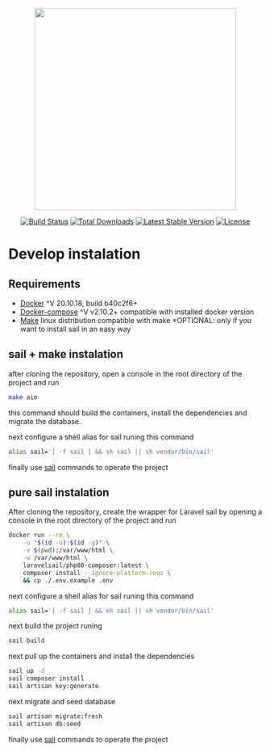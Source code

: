 <p align="center"><a href="https://laravel.com" target="_blank"><img src="https://raw.githubusercontent.com/laravel/art/master/logo-lockup/5%20SVG/2%20CMYK/1%20Full%20Color/laravel-logolockup-cmyk-red.svg" width="400"></a></p>

<p align="center">
<a href="https://travis-ci.org/laravel/framework"><img src="https://travis-ci.org/laravel/framework.svg" alt="Build Status"></a>
<a href="https://packagist.org/packages/laravel/framework"><img src="https://img.shields.io/packagist/dt/laravel/framework" alt="Total Downloads"></a>
<a href="https://packagist.org/packages/laravel/framework"><img src="https://img.shields.io/packagist/v/laravel/framework" alt="Latest Stable Version"></a>
<a href="https://packagist.org/packages/laravel/framework"><img src="https://img.shields.io/packagist/l/laravel/framework" alt="License"></a>
</p>

# Develop instalation
## Requirements
* [Docker](https://docs.docker.com/engine/install) ^V 20.10.18, build b40c2f6+
* [Docker-compose](https://docs.docker.com/compose/install) ^V v2.10.2+ compatible with installed docker version
* [Make](https://linuxhint.com/install-make-ubuntu) linux distribution compatible with make *OPTIONAL: only if you want to install sail in an easy way

## sail + make instalation

after cloning the repository, open a console in the root directory of the project and run
```bash
make aio
```
this command should build the containers, install the dependencies and migrate the database.

next configure a shell alias for sail runing this command
```bash
alias sail='[ -f sail ] && sh sail || sh vendor/bin/sail'
```
finally use [sail](https://laravel.com/docs/8.x/sail) commands to operate the project

## pure sail instalation

After cloning the repository, create the wrapper for Laravel sail by opening a console in the root directory of the project and run
```bash
docker run --rm \
    -u "$(id -u):$(id -g)" \
    -v $(pwd):/var/www/html \
    -w /var/www/html \
    laravelsail/php80-composer:latest \
    composer install --ignore-platform-reqs \
    && cp ./.env.example .env
```
next configure a shell alias for sail runing this command
```bash
alias sail='[ -f sail ] && sh sail || sh vendor/bin/sail'
```
next build the project runing
```bash
sail build
```
next pull up the containers and install the dependencies
```bash
sail up -d
sail composer install
sail artisan key:generate
```
next migrate and seed database
```bash
sail artisan migrate:fresh
sail artisan db:seed
```
finally use [sail](https://laravel.com/docs/8.x/sail) commands to operate the project
